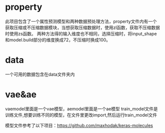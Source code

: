 # property
此项目包含了一个属性预测模型和两种数据预处理方法，property文件内有一个获取压缩或不压缩数据模块，当想获取压缩数据时，使用zl函数，获取不压缩数据时使用zs函数。
两种方法得的输入维度也不相同，选择压缩时，将input_shape和model.build部分的维度换成72，不压缩时换成100。

# data

一个可用的数据包含在data文件夹内

# vae&ae

vaemodel里面是一个vae模型，aemodel里面是一个ae模型
train_model文件是训练文件,想要训练不同的模型，在文件里更改import,然后运行train_model文件

模型文件参考了以下项目：https://github.com/maxhodak/keras-molecules
